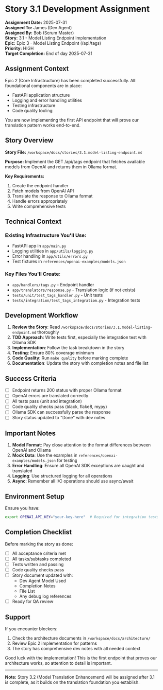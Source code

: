 # Story 3.1 Development Assignment

**Assignment Date:** 2025-07-31  
**Assigned To:** James (Dev Agent)  
**Assigned By:** Bob (Scrum Master)  
**Story:** 3.1 - Model Listing Endpoint Implementation  
**Epic:** Epic 3 - Model Listing Endpoint (/api/tags)  
**Priority:** HIGH  
**Target Completion:** End of day 2025-07-31  

## Assignment Context

Epic 2 (Core Infrastructure) has been completed successfully. All foundational components are in place:
- FastAPI application structure
- Logging and error handling utilities  
- Testing infrastructure
- Code quality tooling

You are now implementing the first API endpoint that will prove our translation pattern works end-to-end.

## Story Overview

**Story File:** `/workspace/docs/stories/3.1.model-listing-endpoint.md`

**Purpose:** Implement the GET /api/tags endpoint that fetches available models from OpenAI and returns them in Ollama format.

**Key Requirements:**
1. Create the endpoint handler
2. Fetch models from OpenAI API
3. Translate the response to Ollama format
4. Handle errors appropriately
5. Write comprehensive tests

## Technical Context

### Existing Infrastructure You'll Use:
- FastAPI app in `app/main.py`
- Logging utilities in `app/utils/logging.py`
- Error handling in `app/utils/errors.py`
- Test fixtures in `references/openai-examples/models.json`

### Key Files You'll Create:
- `app/handlers/tags.py` - Endpoint handler
- `app/translators/response.py` - Translation logic (if not exists)
- `tests/unit/test_tags_handler.py` - Unit tests
- `tests/integration/test_tags_integration.py` - Integration tests

## Development Workflow

1. **Review the Story**: Read `/workspace/docs/stories/3.1.model-listing-endpoint.md` thoroughly
2. **TDD Approach**: Write tests first, especially the integration test with Ollama SDK
3. **Implementation**: Follow the task breakdown in the story
4. **Testing**: Ensure 80% coverage minimum
5. **Code Quality**: Run `make quality` before marking complete
6. **Documentation**: Update the story with completion notes and file list

## Success Criteria

- [ ] Endpoint returns 200 status with proper Ollama format
- [ ] OpenAI errors are translated correctly
- [ ] All tests pass (unit and integration)
- [ ] Code quality checks pass (black, flake8, mypy)
- [ ] Ollama SDK can successfully parse the response
- [ ] Story status updated to "Done" with dev notes

## Important Notes

1. **Model Format**: Pay close attention to the format differences between OpenAI and Ollama
2. **Mock Data**: Use the examples in `references/openai-examples/models.json` for testing
3. **Error Handling**: Ensure all OpenAI SDK exceptions are caught and translated
4. **Logging**: Use structured logging for all operations
5. **Async**: Remember all I/O operations should use async/await

## Environment Setup

Ensure you have:
```bash
export OPENAI_API_KEY="your-key-here"  # Required for integration tests
```

## Completion Checklist

Before marking the story as done:
- [ ] All acceptance criteria met
- [ ] All tasks/subtasks completed
- [ ] Tests written and passing
- [ ] Code quality checks pass
- [ ] Story document updated with:
  - Dev Agent Model Used
  - Completion Notes
  - File List
  - Any debug log references
- [ ] Ready for QA review

## Support

If you encounter blockers:
1. Check the architecture documents in `/workspace/docs/architecture/`
2. Review Epic 2 implementation for patterns
3. The story has comprehensive dev notes with all needed context

Good luck with the implementation! This is the first endpoint that proves our architecture works, so attention to detail is important.

---

**Note:** Story 3.2 (Model Translation Enhancement) will be assigned after 3.1 is complete, as it builds on the translation foundation you establish.